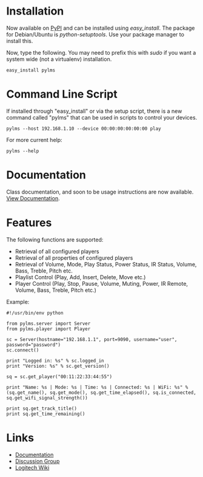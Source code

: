 
Installation
============

Now available on [PyPI](http://pypi.python.org/pypi/pylms) and can be installed using *easy_install*. The package for Debian/Ubuntu is *python-setuptools*. Use your package manager to install this.

Now, type the following. You may need to prefix this with *sudo* if you want a system wide (not a virtualenv) installation.

```easy_install pylms```

Command Line Script
===================

If installed through "easy_install" or via the setup script, there is a new
command called "pylms" that can be used in scripts to control your devices.

```pylms --host 192.168.1.10 --device 00:00:00:00:00:00 play```

For more current help:

```pylms --help```

Documentation
=============

Class documentation, and soon to be usage instructions are now available. [View
Documentation](http://readthedocs.org/docs/pylms-python-logitech-media-server/en/latest).

Features
========

The following functions are supported:

* Retrieval of all configured players
* Retrieval of all properties of configured players
* Retrieval of Volume, Mode, Play Status, Power Status, IR Status, Volume, Bass, Treble, Pitch etc.
* Playlist Control (Play, Add, Insert, Delete, Move etc.)
* Player Control (Play, Stop, Pause, Volume, Muting, Power, IR Remote, Volume, Bass, Treble, Pitch etc.)

Example:

    #!/usr/bin/env python
    
    from pylms.server import Server
    from pylms.player import Player
    
    sc = Server(hostname="192.168.1.1", port=9090, username="user", password="password")
    sc.connect()
    
    print "Logged in: %s" % sc.logged_in
    print "Version: %s" % sc.get_version()
    
    sq = sc.get_player("00:11:22:33:44:55")
    
    print "Name: %s | Mode: %s | Time: %s | Connected: %s | WiFi: %s" % (sq.get_name(), sq.get_mode(), sq.get_time_elapsed(), sq.is_connected, sq.get_wifi_signal_strength())
    
    print sq.get_track_title()
    print sq.get_time_remaining()

Links
=====

* [Documentation](http://readthedocs.org/docs/pylms-python-logitech-media-server/en/latest/)
* [Discussion Group](http://groups.google.com/group/pysqueezecenter-discuss)
* [Logitech Wiki](http://wiki.slimdevices.com/index.php/Main_Page) 
